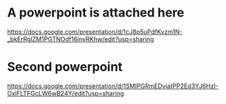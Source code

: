 # A powerpoint is attached here

https://docs.google.com/presentation/d/1cJ8p5uPdfKvzm1N-_bkErRglZM1PGTNOdf16inyRKhw/edit?usp=sharing


# Second powerpoint
https://docs.google.com/presentation/d/1SMIPGRmEDviatPP2Ed3YJ6HzI-OxlFLTFGcLW6wB24Y/edit?usp=sharing

